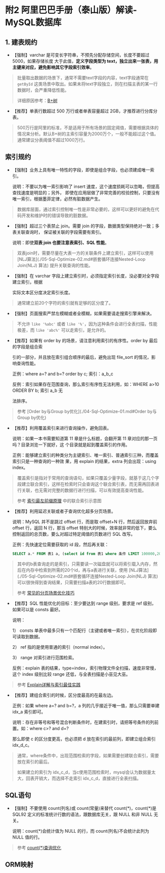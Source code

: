 # 附2 阿里巴巴手册（泰山版）解读-MySQL数据库

## 1. 建表规约

- 【强制】varchar 是可变长字符串，不预先分配存储空间，长度不要超过 5000，如果存储长度 大于此值，**定义字段类型为 text，独立出来一张表，用主键来对应，避免影响其它字段索引效率**。

> 批量取出数据的场景下，通常不需要text字段的内容，text字段通常在 `getById` 这类场景中取出。如果未将text字段独立，则在扫描主表的某一行数据时，会严重降低性能。
>
> 详细原因参考：[B+树](./01-Mysql-index-data-structure.md#B+Tree(B-Tree变种))



- 【推荐】单表行数超过 500 万行或者单表容量超过 2GB，才推荐进行分库分表。

> 500万行是阿里的标准，不是适用于所有场景的固定阈值，需要根据具体的情况来分析。默认B+树的主索引容量为2000万个，一般不能超过这个值。通常建议分表阈值不超过1000万行。



## 索引规约

- 【强制】业务上具有唯一特性的字段，即使是组合字段，也必须建成唯一索引。

  说明：不要以为唯一索引影响了 insert 速度，这个速度损耗可以忽略，但提高查找速度是明显的；另外， 即使在应用层做了非常完善的校验控制，只要没有唯一索引，根据墨菲定律，必然有脏数据产生。

> 数据库层面，通过索引控制唯一性是非常必要的，这样可以更好的避免在代码开发和维护时的错误导致的脏数据。



- 【强制】超过三个表禁止 join。需要 join 的字段，数据类型保持绝对一致；多表关联查询时， 保证被关联的字段需要有索引。

  说明：即使**双表 join 也要注意表索引、SQL 性能**。

> 双表join时，需要尽量在大表一方的关联条件上建立索引，这样可以使用 [NLJ算法](./05-Sql-Optimize-02.md#嵌套循环连接Nested-Loop Join(NLJ) 算法) 提升关联查询的性能。



- 【强制】在 varchar 字段上建立索引时，必须指定索引长度，没必要对全字段建立索引，根据

   实际文本区分度决定索引长度。

> 通常建立前20个字符的索引就有足够的区分度了。



- 【强制】页面搜索严禁左模糊或者全模糊，如果需要请走搜索引擎来解决。

> 不允许 `like '%abc'` 或者 `like '%'`，因为这种条件会进行全表扫描，性能极差，而 `like 'abc%'` 可以走索引，是允许的。



- 【推荐】如果有 order by 的场景，请注意利用索引的有序性。order by 最后的字段是组合索

  引的一部分，并且放在索引组合顺序的最后，避免出现 file_sort 的情况，影响查询性能。

  正例：where a=? and b=? order by c; 索引：a_b_c

  反例：索引如果存在范围查询，那么索引有序性无法利用，如：WHERE a>10 ORDER BY b; 索引 a_b 无

  法排序。

> 参考  [Order by与Group by优化](./04-Sql-Optimize-01.md#Order by与Group by优化) 



- 【推荐】利用覆盖索引来进行查询操作，避免回表。

  说明：如果一本书需要知道第 11 章是什么标题，会翻开第 11 章对应的那一页吗？目录浏览一下就好，这 个目录就是起到覆盖索引的作用。

  正例：能够建立索引的种类分为主键索引、唯一索引、普通索引三种，而覆盖索引只是一种查询的一种效 果，用 explain 的结果，extra 列会出现：using index。

> 覆盖索引是指对于常用的查询语句，如果只覆盖少量字段，就基于这几个字段建立联合索引，这样在检索时只会查询这个联合索引表，而无需再回表进行关联，也无需对完整的数据行进行扫描，可以有效提高查询性能。
>
> 参考 [索引最左前缀原理](./01-Mysql-index-data-structure.md#索引最左前缀原理) 中的联合索引示意图



- 【推荐】利用延迟关联或者子查询优化超多分页场景。

  说明：MySQL 并不是跳过 offset 行，而是取 offset+N 行，然后返回放弃前 offset 行，返回 N 行，那当 offset 特别大的时候，效率就非常的低下，要么控制返回的总页数，要么对超过特定阈值的页数进行 SQL 改写。

  正例：先快速定位需要获取的 id 段，然后再关联：

  ```sql
  SELECT a.* FROM 表1 a, (select id from 表1 where 条件 LIMIT 100000,20) b where a.id=b.id
  ```

> 其中的b表查询走的是索引，只需要读一次磁盘就可以将索引载入内存，然后在内存中检索到所需的20个id，再与a表进行关联，使用 [NLJ算法](./05-Sql-Optimize-02.md#嵌套循环连接Nested-Loop Join(NLJ) 算法) 可以很快得到查询结果，只需要扫描a表的20行数据即可。
>
> 参考 [常见的分页场景优化技巧](./05-Sql-Optimize-02.md#常见的分页场景优化技巧) 



- 【推荐】SQL 性能优化的目标：至少要达到 range 级别，要求是 ref 级别，如果可以是 consts 最好。

  说明：

   1） consts 单表中最多只有一个匹配行（主键或者唯一索引），在优化阶段即可读取到数据。

   2） ref 指的是使用普通的索引（normal index）。

   3） range 对索引进行范围检索。

  反例：explain 表的结果，type=index，索引物理文件全扫描，速度非常慢，这个 index 级别比较 range 还低，与全表扫描是小巫见大巫。

> 参考 [Explain详解与索引最佳实践](./02-Explain-Index-Actual.md) 



- 【推荐】建组合索引的时候，区分度最高的在最左边。

  正例：如果 where a=? and b=?，a 列的几乎接近于唯一值，那么只需要单建 idx_a 索引即可。

  说明：存在非等号和等号混合判断条件时，在建索引时，请把等号条件的列前置。如：where c>? and d=?

  那么即使 c 的区分度更高，也必须把 d 放在索引的最前列，即建立组合索引 idx_d_c。

> 通常，where条件中，出现范围检索的字段，如果需要创建联合索引，需要放在索引的最后。
>
> 如果建立的索引为 idx_c_d，当c使用范围检索时，mysql会认为数据量太大，回表开销大，而选择不走索引 idx_c_d，直接进行全表扫描。



## SQL语句

- 【强制】不要使用 count(列名)或 count(常量)来替代 count(\*)，count(\*)是 SQL92 定义的标准统计行数的语法，跟数据库无关，跟 NULL 和非 NULL 无关。

  说明：count(\*)会统计值为 NULL 的行，而 count(列名)不会统计此列为 NULL 值的行。

> 参考  [count(*)查询优化](./05-Sql-Optimize-02.md#343-count查询优化) 



## ORM映射
